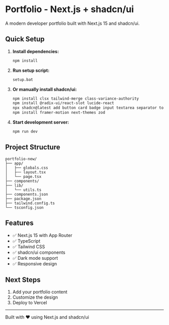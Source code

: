 # Portfolio - Next.js + shadcn/ui

A modern developer portfolio built with Next.js 15 and shadcn/ui.

## Quick Setup

1. **Install dependencies:**
   ```bash
   npm install
   ```

2. **Run setup script:**
   ```bash
   setup.bat
   ```

3. **Or manually install shadcn/ui:**
   ```bash
   npm install clsx tailwind-merge class-variance-authority
   npm install @radix-ui/react-slot lucide-react
   npx shadcn@latest add button card badge input textarea separator tooltip
   npm install framer-motion next-themes zod
   ```

4. **Start development server:**
   ```bash
   npm run dev
   ```

## Project Structure

```
portfolio-new/
├── app/
│   ├── globals.css
│   ├── layout.tsx
│   └── page.tsx
├── components/
├── lib/
│   └── utils.ts
├── components.json
├── package.json
├── tailwind.config.ts
└── tsconfig.json
```

## Features

- ✅ Next.js 15 with App Router
- ✅ TypeScript
- ✅ Tailwind CSS
- ✅ shadcn/ui components
- ✅ Dark mode support
- ✅ Responsive design

## Next Steps

1. Add your portfolio content
2. Customize the design
3. Deploy to Vercel

---

Built with ❤️ using Next.js and shadcn/ui

